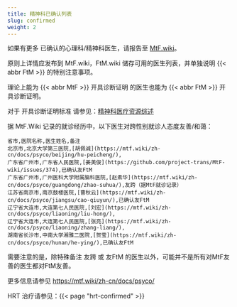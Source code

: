 ```yaml
---
title: 精神科已确认列表
slug: confirmed
weight: 2
---
```


如果有更多 已确认的心理科/精神科医生，请报告至 [MtF.wiki](https://mtf.wiki/zh-cn/docs/contributor-guide/)。

原则上详情应发布到 MtF.wiki，FtM.wiki 储存可用的医生列表，并单独说明 {{< abbr FtM >}} 的特别注意事项。

理论上能为 {{< abbr MtF >}} 开具诊断证明 的医生也能为 {{< abbr FtM >}} 开具诊断证明。

对于 开具诊断证明标准 请参见：[精神科医疗资源综述](https://mtf.wiki/zh-cn/docs/psyco/overview/)

据 MtF.Wiki 记录的就诊经历中，以下医生对跨性别就诊人态度友善/和蔼：

```csv
省市,医院名称,医生姓名,备注
北京市,北京大学第三医院,[胡佩诚](https://mtf.wiki/zh-cn/docs/psyco/beijing/hu-peicheng/),
广东省广州市,广东省人民医院,[姜美俊](https://github.com/project-trans/MtF-wiki/issues/374),已确认友FtM
广东省广州市,广州医科大学附属脑科医院,[赵素华](https://mtf.wiki/zh-cn/docs/psyco/guangdong/zhao-suhua/),友跨（据MtF就诊记录）
江苏省南京市,南京鼓楼医院,[曹秋云](https://mtf.wiki/zh-cn/docs/psyco/jiangsu/cao-qiuyun/),已确认友FtM
辽宁省大连市,大连第七人民医院,[刘宏](https://mtf.wiki/zh-cn/docs/psyco/liaoning/liu-hong/),
辽宁省大连市,大连第七人民医院,[张亮](https://mtf.wiki/zh-cn/docs/psyco/liaoning/zhang-liang/),
湖南省长沙市,中南大学湘雅二医院,[贺莹](https://mtf.wiki/zh-cn/docs/psyco/hunan/he-ying/),已确认友FtM
```

需要注意的是，除特殊备注 友跨 或 友FtM 的医生以外，可能并不是所有对MtF友善的医生都对FtM友善。

更多信息请参见 <https://mtf.wiki/zh-cn/docs/psyco/>

HRT 治疗请参见：{{< page "hrt-confirmed" >}}
